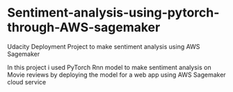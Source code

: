 # Sentiment-analysis-using-pytorch-through-AWS-sagemaker
Udacity Deployment Project to make sentiment analysis using AWS Sagemaker 

In this project i used PyTorch Rnn model to make sentiment analysis on Movie reviews by deploying the model for a web app using AWS Sagemaker cloud service
